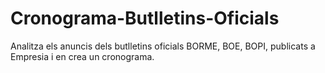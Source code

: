 # Cronograma-Butlletins-Oficials
Analitza els anuncis dels butlletins oficials BORME, BOE, BOPI, publicats a Empresia i en crea un cronograma.
